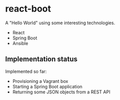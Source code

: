 # react-boot

A "Hello World" using some interesting technologies.

* React
* Spring Boot
* Ansible

## Implementation status

Implemented so far:

* Provisioning a Vagrant box
* Starting a Spring Boot application
* Returning some JSON objects from a REST API

